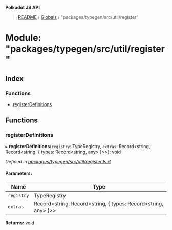 **Polkadot JS API**

> [README](../README.md) / [Globals](../globals.md) / "packages/typegen/src/util/register"

# Module: "packages/typegen/src/util/register"

## Index

### Functions

* [registerDefinitions](_packages_typegen_src_util_register_.md#registerdefinitions)

## Functions

### registerDefinitions

▸ **registerDefinitions**(`registry`: TypeRegistry, `extras`: Record\<string, Record\<string, { types: Record\<string, any>  }>>): void

*Defined in [packages/typegen/src/util/register.ts:6](https://github.com/polkadot-js/api/blob/7fd45f63d/packages/typegen/src/util/register.ts#L6)*

#### Parameters:

Name | Type |
------ | ------ |
`registry` | TypeRegistry |
`extras` | Record\<string, Record\<string, { types: Record\<string, any>  }>> |

**Returns:** void
